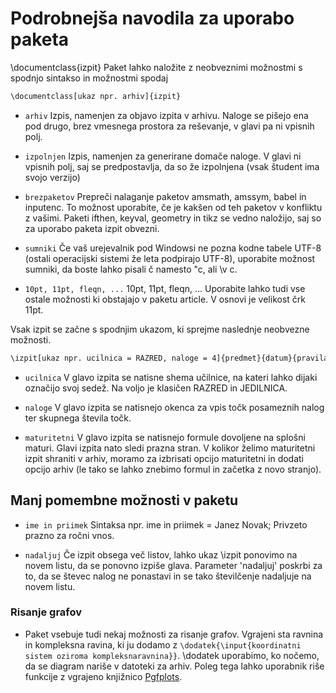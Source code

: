 Podrobnejša navodila za uporabo paketa
=========================

\documentclass{izpit}
Paket lahko naložite z neobveznimi možnostmi s spodnjo sintakso in možnostmi spodaj

```sh
\documentclass[ukaz npr. arhiv]{izpit}
```

* `arhiv` Izpis, namenjen za objavo izpita v arhivu. Naloge se pišejo ena pod drugo, brez vmesnega prostora za reševanje, v glavi pa ni vpisnih polj.

* `izpolnjen` Izpis, namenjen za generirane domače naloge. V glavi ni vpisnih polj, saj se predpostavlja, da so že izpolnjena (vsak študent ima svojo verzijo)

* `brezpaketov` Prepreči nalaganje paketov amsmath, amssym, babel in inputenc. To možnost uporabite, če je kakšen od teh paketov v konfliktu z vašimi. Paketi ifthen, keyval, geometry in tikz se vedno naložijo, saj so za uporabo paketa izpit obvezni.

* `sumniki` Če vaš urejevalnik pod Windowsi ne pozna kodne tabele UTF-8 (ostali operacijski sistemi že leta podpirajo UTF-8), uporabite možnost sumniki, da boste lahko pisali č namesto "c, ali \v c.

* `10pt, 11pt, fleqn, ...` 10pt, 11pt, fleqn, ... Uporabite lahko tudi vse ostale možnosti ki obstajajo v paketu article. V osnovi je velikost črk 11pt.


Vsak izpit se začne s spodnjim ukazom, ki sprejme naslednje neobvezne možnosti.

```sh
\izpit[ukaz npr. ucilnica = RAZRED, naloge = 4]{predmet}{datum}{pravila}.
```

* `ucilnica` V glavo izpita se natisne shema učilnice, na kateri lahko dijaki označijo svoj sedež. Na voljo je klasičen RAZRED in JEDILNICA.

* `naloge` V glavo izpita se natisnejo okenca za vpis točk posameznih nalog ter skupnega števila točk.

* `maturitetni` V glavo izpita se natisnejo formule dovoljene na splošni maturi. Glavi izpita nato sledi prazna stran. V kolikor želimo maturitetni izpit shraniti v arhiv, moramo za izbrisati opcijo maturitetni in dodati opcijo arhiv (le tako se lahko znebimo formul in začetka z novo stranjo).

## Manj pomembne možnosti v paketu

* `ime in priimek` Sintaksa npr. ime in priimek = Janez Novak; Privzeto prazno za ročni vnos.

* `nadaljuj` Če izpit obsega več listov, lahko ukaz \izpit ponovimo na novem listu, da se ponovno izpiše glava. Parameter 'nadaljuj' poskrbi za to, da se števec nalog ne ponastavi in se tako številčenje nadaljuje na novem listu.

### Risanje grafov

* Paket vsebuje tudi nekaj možnosti za risanje grafov. Vgrajeni sta ravnina in kompleksna ravina, ki ju dodamo z ```\dodatek{\input{koordinatni sistem oziroma kompleksnaravnina}}```. \dodatek uporabimo, ko nočemo, da se diagram nariše v datoteki za arhiv. Poleg tega lahko uporabnik riše funkcije z vgrajeno knjižnico [Pgfplots](https://www.overleaf.com/learn/latex/Pgfplots_package).